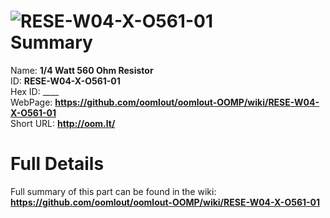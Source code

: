 
![RESE-W04-X-O561-01](https://github.com/oomlout/oomlout-OOMP/blob/master/parts/RESE-W04-X-O561-01/RESE-W04-X-O561-01_420.jpg)   
Summary
=================
  
Name: __1/4 Watt 560 Ohm Resistor__    
ID: __RESE-W04-X-O561-01__   
Hex ID: ____   
WebPage: __https://github.com/oomlout/oomlout-OOMP/wiki/RESE-W04-X-O561-01__   
Short URL: __http://oom.lt/__   

Full Details
==========================
Full summary of this part can be found in the wiki:   
__https://github.com/oomlout/oomlout-OOMP/wiki/RESE-W04-X-O561-01__    

